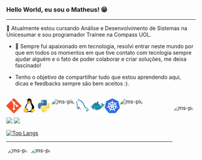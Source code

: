 ### Hello World, eu sou o Matheus! 😁
<hr>

 🤩 Atualmente estou cursando Análise e Desenvolvimento de Sistemas na Unicesumar e sou programador Trainee na Compass UOL.
- 💬 Sempre fui apaixonado em tecnologia, resolvi entrar neste mundo por que em todos os momentos em que tive contato com 
  tecnlogia sempre ajudar alguém e o fato de poder colaborar e criar soluções, me deixa fascinado! 
  
- Tenho o objetivo de compartilhar tudo que estou aprendendo aqui, dicas e feedbacks sempre são bem aceitos :). <br><br>

<img align="left" alt="ms-pic" height="40" style="border-radius:50px;" src="https://github.com/devicons/devicon/blob/master/icons/git/git-original.svg">
<img align="left" alt="ms-pic" height="40" style="border-radius:50px;" src="https://github.com/devicons/devicon/blob/master/icons/linux/linux-original.svg">
<img align="left" alt="ms-pic" height="40" style="border-radius:50px;" src="https://github.com/devicons/devicon/blob/master/icons/python/python-original.svg">
<img align="left" alt="ms-pic" height="40" style="border-radius:50px;" src="https://cdn.icon-icons.com/icons2/2699/PNG/512/apache_spark_logo_icon_170560.png">
<img align="left" alt="ms-pic" height="40" style="border-radius:50px;" src="https://github.com/devicons/devicon/blob/master/icons/mysql/mysql-original.svg">
<img align="left" alt="ms-pic" height="40" src="https://github.com/devicons/devicon/blob/master/icons/docker/docker-original.svg">
<img align="left" alt="ms-pic" height="40" src="https://github.com/devicons/devicon/blob/master/icons/kubernetes/kubernetes-plain.svg">
<img align="left" alt="ms-pic" height="40" style="border-radius:50px;" src="https://cdn.jsdelivr.net/gh/devicons/devicon/icons/amazonwebservices/amazonwebservices-plain-wordmark.svg">
<br>
<img align="right" alt="ms-pic" height="100" style="border-radius:50px;" src="https://i.pinimg.com/originals/80/2f/6b/802f6b55de54cec2eeacc6df2d7cb464.gif">

</div>
<br><br>

  <a href = "mailto:matheussanteago@gmail.com">
 <img src="https://img.shields.io/badge/Gmail-D14836?style=for-the-badge&logo=gmail&logoColor=white" target="_blank"></a>
  <a href="https://www.linkedin.com/in/matheus-santeago-443016226/" target="_blank">
 <img src="https://img.shields.io/badge/-LinkedIn-%230077B5?style=for-the-badge&logo=linkedin&logoColor=white" target="_blank"></a> 
 
[![Top Langs](https://github-readme-stats.vercel.app/api/top-langs/?username=matheussanteago&layout=compact)](https://github.com/anuraghazra/github-readme-stats)
<hr>
<img align="left" alt="ms-pic" height="150" style="border-radius:50px;" src="https://images.credly.com/images/00634f82-b07f-4bbd-a6bb-53de397fc3a6/twitter_thumb_201604_image.png">
<img align="left" alt="ms-pic" height="150" style="border-radius:50px;" src="https://templates.images.credential.net/16509948849242752807044385742422.png">

